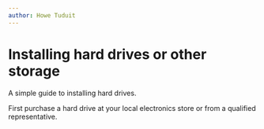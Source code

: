 ```yaml
---
author: Howe Tuduit
---
```


# Installing hard drives or other storage

A simple guide to installing hard drives.

First purchase a hard drive at your local electronics store or from a qualified representative.

